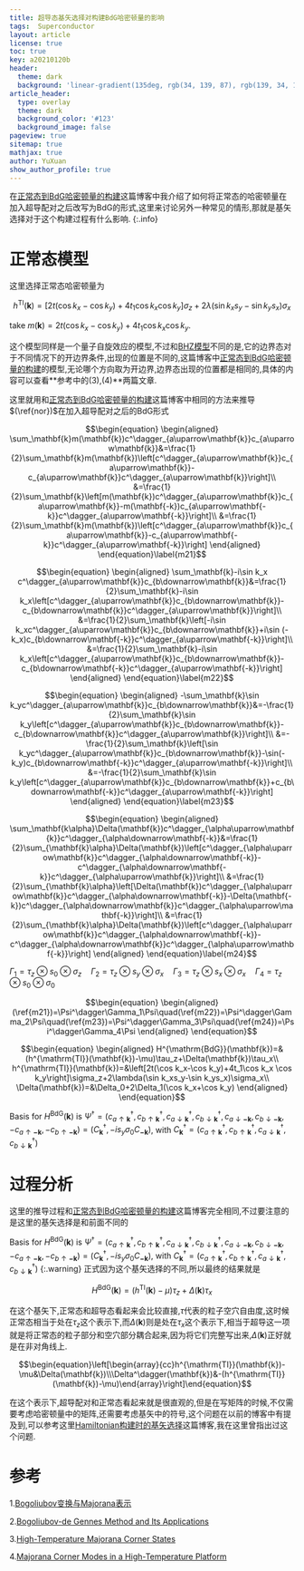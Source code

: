 ```yaml
---
title: 超导态基矢选择对构建BdG哈密顿量的影响
tags:  Superconductor
layout: article
license: true
toc: true
key: a20210120b
header:
  theme: dark
  background: 'linear-gradient(135deg, rgb(34, 139, 87), rgb(139, 34, 139))'
article_header:
  type: overlay
  theme: dark
  background_color: '#123'
  background_image: false
pageview: true
sitemap: true
mathjax: true
author: YuXuan
show_author_profile: true
---
```

在[正常态到BdG哈密顿量的构建](https://yxli8023.github.io/2021/01/20/BdG-formation.html)这篇博客中我介绍了如何将正常态的哈密顿量在加入超导配对之后改写为BdG的形式,这里来讨论另外一种常见的情形,那就是基矢选择对于这个构建过程有什么影响.
{:.info}
<!--more-->
# 正常态模型
这里选择正常态哈密顿量为

$$h^{\mathrm{TI}}(\mathbf{k})=\left[2t(\cos k_x-\cos k_y)+4t_1\cos k_x \cos k_y\right]\sigma_z+2\lambda(\sin k_xs_y-\sin k_ys_x)\sigma_x\label{nor}$$

take $m(\mathbf{k})=2t(\cos k_x-\cos k_y)+4t_1\cos k_x\cos k_y$.

这个模型同样是一个量子自旋效应的模型,不过和[BHZ模型](https://topocondmat.org/w6_3dti/bhz.html)不同的是,它的边界态对于不同情况下的开边界条件,出现的位置是不同的,这篇博客中[正常态到BdG哈密顿量的构建](https://yxli8023.github.io/2021/01/20/BdG-formation.html)的模型,无论哪个方向取为开边界,边界态出现的位置都是相同的,具体的内容可以查看**参考中的(3),(4)**两篇文章.

这里就用和[正常态到BdG哈密顿量的构建](https://yxli8023.github.io/2021/01/20/BdG-formation.html)这篇博客中相同的方法来推导$(\ref{nor})$在加入超导配对之后的BdG形式

$$\begin{equation}
\begin{aligned}
\sum_\mathbf{k}m(\mathbf{k})c^\dagger_{a\uparrow\mathbf{k}}c_{a\uparrow\mathbf{k}}&=\frac{1}{2}\sum_\mathbf{k}m(\mathbf{k})\left[c^\dagger_{a\uparrow\mathbf{k}}c_{a\uparrow\mathbf{k}}-c_{a\uparrow\mathbf{k}}c^\dagger_{a\uparrow\mathbf{k}}\right]\\
&=\frac{1}{2}\sum_\mathbf{k}\left[m(\mathbf{k})c^\dagger_{a\uparrow\mathbf{k}}c_{a\uparrow\mathbf{k}}-m(\mathbf{-k})c_{a\uparrow\mathbf{-k}}c^\dagger_{a\uparrow\mathbf{-k}}\right]\\
&=\frac{1}{2}\sum_\mathbf{k}m(\mathbf{k})\left[c^\dagger_{a\uparrow\mathbf{k}}c_{a\uparrow\mathbf{k}}-c_{a\uparrow\mathbf{-k}}c^\dagger_{a\uparrow\mathbf{-k}}\right]
\end{aligned}
\end{equation}\label{m21}$$

$$\begin{equation}
\begin{aligned}
\sum_\mathbf{k}-i\sin k_x c^\dagger_{a\uparrow\mathbf{k}}c_{b\downarrow\mathbf{k}}&=\frac{1}{2}\sum_\mathbf{k}-i\sin k_x\left[c^\dagger_{a\uparrow\mathbf{k}}c_{b\downarrow\mathbf{k}}-c_{b\downarrow\mathbf{k}}c^\dagger_{a\uparrow\mathbf{k}}\right]\\
&=\frac{1}{2}\sum_\mathbf{k}\left[-i\sin k_xc^\dagger_{a\uparrow\mathbf{k}}c_{b\downarrow\mathbf{k}}+i\sin (-k_x)c_{b\downarrow\mathbf{-k}}c^\dagger_{a\uparrow\mathbf{-k}}\right]\\
&=\frac{1}{2}\sum_\mathbf{k}-i\sin k_x\left[c^\dagger_{a\uparrow\mathbf{k}}c_{b\downarrow\mathbf{k}}-c_{b\downarrow\mathbf{-k}}c^\dagger_{a\uparrow\mathbf{-k}}\right]
\end{aligned}
\end{equation}\label{m22}$$

$$\begin{equation}
\begin{aligned}
-\sum_\mathbf{k}\sin k_yc^\dagger_{a\uparrow\mathbf{k}}c_{b\downarrow\mathbf{k}}&=-\frac{1}{2}\sum_\mathbf{k}\sin k_y\left[c^\dagger_{a\uparrow\mathbf{k}}c_{b\downarrow\mathbf{k}}-c_{b\downarrow\mathbf{k}}c^\dagger_{a\uparrow\mathbf{k}}\right]\\
&=-\frac{1}{2}\sum_\mathbf{k}\left[\sin k_yc^\dagger_{a\uparrow\mathbf{k}}c_{b\downarrow\mathbf{k}}-\sin(-k_y)c_{b\downarrow\mathbf{-k}}c^\dagger_{a\uparrow\mathbf{-k}}\right]\\
&=-\frac{1}{2}\sum_\mathbf{k}\sin k_y\left[c^\dagger_{a\uparrow\mathbf{k}}c_{b\downarrow\mathbf{k}}+c_{b\downarrow\mathbf{-k}}c^\dagger_{a\uparrow\mathbf{-k}}\right]
\end{aligned}
\end{equation}\label{m23}$$

$$\begin{equation}
\begin{aligned}
\sum_\mathbf{k\alpha}\Delta(\mathbf{k})c^\dagger_{\alpha\uparrow\mathbf{k}}c^\dagger_{\alpha\downarrow\mathbf{-k}}&=\frac{1}{2}\sum_{\mathbf{k}\alpha}\Delta(\mathbf{k})\left[c^\dagger_{\alpha\uparrow\mathbf{k}}c^\dagger_{\alpha\downarrow\mathbf{-k}}-c^\dagger_{\alpha\downarrow\mathbf{-k}}c^\dagger_{\alpha\uparrow\mathbf{k}}\right]\\
&=\frac{1}{2}\sum_{\mathbf{k}\alpha}\left[\Delta(\mathbf{k})c^\dagger_{\alpha\uparrow\mathbf{k}}c^\dagger_{\alpha\downarrow\mathbf{-k}}-\Delta(\mathbf{-k})c^\dagger_{\alpha\downarrow\mathbf{k}}c^\dagger_{\alpha\uparrow\mathbf{-k}}\right]\\
&=\frac{1}{2}\sum_{\mathbf{k}\alpha}\Delta(\mathbf{k})\left[c^\dagger_{\alpha\uparrow\mathbf{k}}c^\dagger_{\alpha\downarrow\mathbf{-k}}-c^\dagger_{\alpha\downarrow\mathbf{k}}c^\dagger_{\alpha\uparrow\mathbf{-k}}\right]
\end{aligned}
\end{equation}\label{m24}$$

$\Gamma_1=\tau_z\otimes s_0\otimes\sigma_z\quad\Gamma_2=\tau_z\otimes s_y\otimes\sigma_x\quad\Gamma_3=\tau_z\otimes s_x\otimes\sigma_x\quad\Gamma_4=\tau_z\otimes s_0\otimes \sigma_0$

$$\begin{equation}
\begin{aligned}
(\ref{m21})=\Psi^\dagger\Gamma_1\Psi\quad(\ref{m22})=\Psi^\dagger\Gamma_2\Psi\quad(\ref{m23})=\Psi^\dagger\Gamma_3\Psi\quad(\ref{m24})=\Psi^\dagger\Gamma_4\Psi
\end{aligned}
\end{equation}$$

$$\begin{equation}
\begin{aligned}
H^{\mathrm{BdG}}(\mathbf{k})=&(h^{\mathrm{TI}}(\mathbf{k})-\mu)\tau_z+\Delta(\mathbf{k})\tau_x\\
h^{\mathrm{TI}}(\mathbf{k})=&\left[2t(\cos k_x-\cos k_y)+4t_1\cos k_x \cos k_y\right]\sigma_z+2\lambda(\sin k_xs_y-\sin k_ys_x)\sigma_x\\
\Delta(\mathbf{k})=&\Delta_0+2\Delta_1(\cos k_x+\cos k_y)
\end{aligned}
\end{equation}$$

Basis for $H^{\mathrm{BdG}}(\mathbf{k})$ is  $\Psi^\dagger=(c^\dagger_{a\uparrow\mathbf{k}},c^\dagger_{b\uparrow\mathbf{k}},c^\dagger_{a\downarrow\mathbf{k}},c^\dagger_{b\downarrow\mathbf{k}},c_{a\downarrow\mathbf{-k}},c_{b\downarrow\mathbf{-k}},-c_{a\uparrow\mathbf{-k}},-c_{b\uparrow\mathbf{-k}})=(C_\mathbf{k}^\dagger,-is_y\sigma_0C_\mathbf{-k})$, with $C^\dagger_\mathbf{k}=(c^\dagger_{a\uparrow\mathbf{k}},c^\dagger_{b\uparrow\mathbf{k}},c^\dagger_{a\downarrow\mathbf{k}},c^\dagger_{b\downarrow\mathbf{k}})$

# 过程分析
这里的推导过程和[正常态到BdG哈密顿量的构建](https://yxli8023.github.io/2021/01/20/BdG-formation.html)这篇博客完全相同,不过要注意的是这里的基矢选择是和前面不同的

Basis for $H^{\mathrm{BdG}}(\mathbf{k})$ is  $\Psi^\dagger=(c^\dagger_{a\uparrow\mathbf{k}},c^\dagger_{b\uparrow\mathbf{k}},c^\dagger_{a\downarrow\mathbf{k}},c^\dagger_{b\downarrow\mathbf{k}},c_{a\downarrow\mathbf{-k}},c_{b\downarrow\mathbf{-k}},-c_{a\uparrow\mathbf{-k}},-c_{b\uparrow\mathbf{-k}})=(C_\mathbf{k}^\dagger,-is_y\sigma_0C_\mathbf{-k})$, with $C^\dagger_\mathbf{k}=(c^\dagger_{a\uparrow\mathbf{k}},c^\dagger_{b\uparrow\mathbf{k}},c^\dagger_{a\downarrow\mathbf{k}},c^\dagger_{b\downarrow\mathbf{k}})$
{:.warning}
正式因为这个基矢选择的不同,所以最终的结果就是

$$H^{\mathrm{BdG}}(\mathbf{k})=(h^{\mathrm{TI}}(\mathbf{k})-\mu)\tau_z+\Delta(\mathbf{k})\tau_x$$

在这个基矢下,正常态和超导态看起来会比较直接,$\tau$代表的粒子空穴自由度,这时候正常态相当于处在$\tau_z$这个表示下,而$\Delta(\mathbf{k})$则是处在$\tau_x$这个表示下,相当于超导这一项就是将正常态的粒子部分和空穴部分耦合起来,因为将它们完整写出来,$\Delta(\mathbf{k})$正好就是在非对角线上.

$$\begin{equation}\left[\begin{array}{cc}h^{\mathrm{TI}}(\mathbf{k})-\mu&\Delta(\mathbf{k})\\\Delta^\dagger(\mathbf{k})&-(h^{\mathrm{TI}}(\mathbf{k})-\mu)\end{array}\right]\end{equation}$$

在这个表示下,超导配对和正常态看起来就是很直观的,但是在写矩阵的时候,不仅需要考虑哈密顿量中的矩阵,还需要考虑基矢中的符号,这个问题在以前的博客中有提及到,可以参考这里[Hamiltonian构建时的基矢选择](https://yxli8023.github.io/2020/07/03/Basis-Chose.html)这篇博客,我在这里曾指出过这个问题.

# 参考
1.[Bogoliubov变换与Majorana表示](https://zhuanlan.zhihu.com/p/59445571)

2.[Bogoliubov-de Gennes Method and Its Applications](https://link.springer.com/book/10.1007/978-3-319-31314-6)

3.[High-Temperature Majorana Corner States](https://journals.aps.org/prl/abstract/10.1103/PhysRevLett.121.186801)

4.[Majorana Corner Modes in a High-Temperature Platform](https://journals.aps.org/prl/abstract/10.1103/PhysRevLett.121.096803)